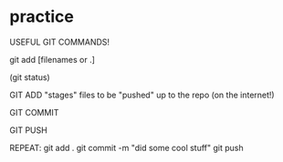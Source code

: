 # practice

USEFUL GIT COMMANDS!

git add [filenames or .]

(git status)

GIT ADD
"stages" files to be "pushed" up to the repo (on the internet!)

GIT COMMIT

GIT PUSH

REPEAT:
git add .
git commit -m "did some cool stuff"
git push